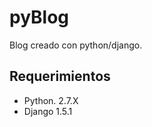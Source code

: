 pyBlog
======

Blog creado  con python/django.

Requerimientos
--------------
- Python. 2.7.X
- Django 1.5.1
